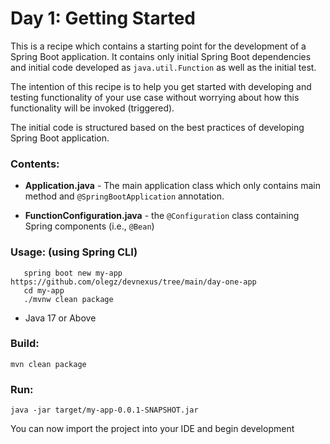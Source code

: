 # Day 1: Getting Started

This is a recipe which contains a starting point for the development of a Spring Boot application.
It contains only initial Spring Boot dependencies and initial code developed as `java.util.Function` as well as the initial test.

The intention of this recipe is to help you get started with developing and testing functionality of your use case without 
worrying about how this functionality will be invoked (triggered).

The initial code is structured based on the best practices of developing Spring Boot application.

### Contents:
- **Application.java** - The main application class which only contains main method and `@SpringBootApplication` annotation.

- **FunctionConfiguration.java** - the `@Configuration` class containing Spring components (i.e., `@Bean`)  

### Usage: (using Spring CLI)

```
   spring boot new my-app https://github.com/olegz/devnexus/tree/main/day-one-app
   cd my-app
   ./mvnw clean package
```



* Java 17 or Above

### Build:
```
mvn clean package
```

### Run:
```
java -jar target/my-app-0.0.1-SNAPSHOT.jar
```

You can now import the project into your IDE and begin development
